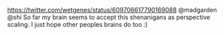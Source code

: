 https://twitter.com/wetgenes/status/609706617790169088 @madgarden @shi So far my brain seems to accept this shenanigans as perspective scaling. I just hope other peoples brains do too :)